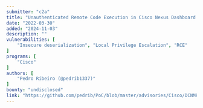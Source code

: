 ```yaml
---
submitter: "c2a"
title: "Unauthenticated Remote Code Execution in Cisco Nexus Dashboard Fabric Controller (formerly DCNM)"
date: "2022-03-30"
added: "2024-11-03"
description: ""
vulnerabilities: [
    "Insecure deserialization", "Local Privilege Escalation", "RCE"
]
programs: [
    "Cisco"
]
authors: [
    "Pedro Ribeiro (@pedrib1337)"
]
bounty: "undisclosed"
link: "https://github.com/pedrib/PoC/blob/master/advisories/Cisco/DCNMPwn.md"
---
```




